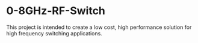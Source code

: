 # 0-8GHz-RF-Switch
This project is intended to create a low cost, high performance solution for high frequency switching applications. 
